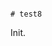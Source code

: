                                                                                                                                                                                                                                                                                                                                                                                                                                                                                                                                                                                 # test8

Init.
